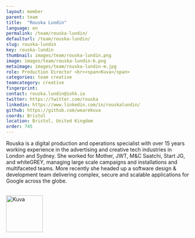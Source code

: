 ```yaml
---
layout: member
parent: team
title:  "Rouska Lundin"
language: en
permalink: /team/rouska-lundin/
defaulturl: /team/rouska-lundin/
slug: rouska-lundin
key: rouska-lundin
thumbnail: images/team/rouska-lundin.png
image: images/team/rouska-lundin-b.png
metaimage: images/team/rouska-lundin-m.jpg
role: Production Director <br><span>Kuva</span>
categories: team creative
teamcategory: creative
fingerprint: 
contact: rouska.lundin@iohk.io
twitter: https://twitter.com/rouska
linkedin: https://www.linkedin.com/in/rouskalundin/
github: https://github.com/wearekuva
coords: Bristol
location: Bristol, United Kingdom
order: 745
---
```

Rouska is a digital production and operations specialist with over 15 years working experience in the advertising and creative tech industries in London and Sydney. She worked for Mother, JWT, M&C Saatchi, Start JG, and whiteGREY, managing large scale campaigns and installations and multifaceted teams. More recently she headed up a software design & development team delivering complex, secure and scalable applications for Google across the globe.

<br>
<a href="https://www.kuva.io/" target="_blank"><img src="/images/logo/kuva.png" width="100px" height="100px" alt="Kuva" /></a>